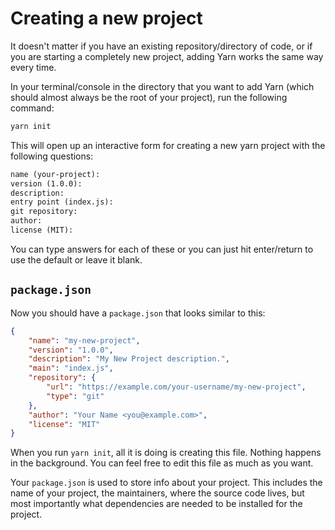 # Creating a new project

It doesn't matter if you have an existing repository/directory of code, or if you are starting a completely new project, adding Yarn works the same way every time.

In your terminal/console in the directory that you want to add Yarn (which should almost always be the root of your project), run the following command:

```bash
yarn init
```

This will open up an interactive form for creating a new yarn project with the following questions:

```txt
name (your-project):
version (1.0.0):
description:
entry point (index.js):
git repository:
author:
license (MIT):
```

You can type answers for each of these or you can just hit enter/return to use the default or leave it blank.

## `package.json`

Now you should have a `package.json` that looks similar to this:

```json
{
    "name": "my-new-project",
    "version": "1.0.0",
    "description": "My New Project description.",
    "main": "index.js",
    "repository": {
        "url": "https://example.com/your-username/my-new-project",
        "type": "git"
    },
    "author": "Your Name <you@example.com>",
    "license": "MIT"
}
```

When you run `yarn init`, all it is doing is creating this file. Nothing happens in the background. You can feel free to edit this file as much as you want.

Your `package.json` is used to store info about your project. This includes the name of your project, the maintainers, where the source code lives, but most importantly what dependencies are needed to be installed for the project.
